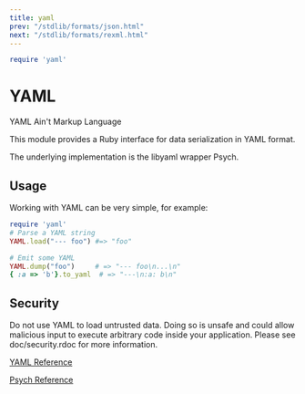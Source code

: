 ```yaml
---
title: yaml
prev: "/stdlib/formats/json.html"
next: "/stdlib/formats/rexml.html"
---
```



```ruby
require 'yaml'
```

# YAML

YAML Ain't Markup Language

This module provides a Ruby interface for data serialization in YAML
format.

The underlying implementation is the libyaml wrapper Psych.

## Usage

Working with YAML can be very simple, for example:


```ruby
require 'yaml'
# Parse a YAML string
YAML.load("--- foo") #=> "foo"

# Emit some YAML
YAML.dump("foo")     # => "--- foo\n...\n"
{ :a => 'b'}.to_yaml  # => "---\n:a: b\n"
```

## Security

Do not use YAML to load untrusted data. Doing so is unsafe and could
allow malicious input to execute arbitrary code inside your application.
Please see doc/security.rdoc for more information.

[YAML
Reference](https://ruby-doc.org/stdlib-2.5.0/libdoc/yaml/rdoc/YAML.html)



[Psych
Reference](https://ruby-doc.org/stdlib-2.5.0/libdoc/psych/rdoc/Psych.html)

